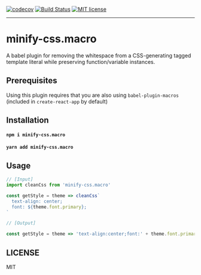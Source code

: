 [![codecov](https://codecov.io/gh/jaredLunde/minify-css.macro/branch/master/graph/badge.svg)](https://codecov.io/gh/jaredLunde/minify-css.macro)
[![Build Status](https://travis-ci.org/jaredLunde/minify-css.macro.svg?branch=master)](https://travis-ci.org/jaredLunde/minify-css.macro)
[![MIT license](https://img.shields.io/badge/License-MIT-blue.svg)](https://jaredlunde.mit-license.org/)

---

# minify-css.macro

A babel plugin for removing the whitespace from a CSS-generating tagged template literal while preserving function/variable instances.

## Prerequisites

Using this plugin requires that you are also using `babel-plugin-macros` (included in `create-react-app` by default)

## Installation

#### `npm i minify-css.macro`

#### `yarn add minify-css.macro`

## Usage

```js
// [Input]
import cleanCss from 'minify-css.macro'

const getStyle = theme => cleanCss`
  text-align: center;
  font: ${theme.font.primary};
`

// [Output]

const getStyle = theme => 'text-align:center;font:' + theme.font.primary + ';'
```

## LICENSE

MIT
